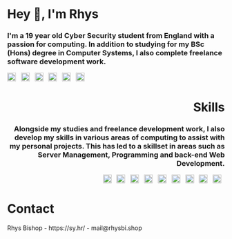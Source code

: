 <h1 align="left">Hey 👋, I'm Rhys</h1>
<h3 align="left">I'm a 19 year old Cyber Security student from England with a passion for computing. In addition to studying for my BSc (Hons) degree in Computer Systems, I also complete freelance software development work.</h3>
<p align="left">
  <a href="https://sy.hr/youtube"><img src="https://sy.hr/files/youtube.png" alt="YouTube" height="20"></a>&nbsp;&nbsp;
  <a href="https://sy.hr/spotify"><img src="https://sy.hr/files/spotify_f.png" alt="Spotify" height="20"></a>&nbsp;&nbsp;
  <a href="https://sy.hr/discord"><img src="https://sy.hr/files/discord.png" alt="Discord" height="20"></a>&nbsp;&nbsp;
  <a href="https://sy.hr/linkedin"><img src="https://sy.hr/files/linkedin_f.png" alt="LinkedIn" height="20"></a>&nbsp;&nbsp;
  <a href="https://sy.hr/steam"><img src="https://sy.hr/files/steam_f.png" alt="Steam" height="20"></a>&nbsp;&nbsp;
  <a href="mailto:mail@rhysbi.shop"><img src="https://sy.hr/files/envelope-solid_fo.png" alt="Email" height="20"></a>&nbsp;&nbsp;
</p>

<h1 align="right">Skills</h1>
<h3 align="right">Alongside my studies and freelance development work, I also develop my skills in various areas of computing to assist with my personal projects. This has led to a skillset in areas such as Server Management, Programming and back-end Web Development.</h3>
<p align="right">
  <img src="https://sy.hr/files/node-js_f.png" alt="NodeJS" height="20">&nbsp;&nbsp;
  <img src="https://sy.hr/files/docker_f.png" alt="Docker" height="20">&nbsp;&nbsp;
  <img src="https://sy.hr/files/css3-alt_f.png" alt="CSS3" height="20">&nbsp;&nbsp;
  <img src="https://sy.hr/files/java_f.png" alt="Java" height="20">&nbsp;&nbsp;
  <img src="https://sy.hr/files/html5_f.png" alt="HTML5" height="20">&nbsp;&nbsp;
  <img src="https://sy.hr/files/ubuntu_f.png" alt="Ubuntu" height="20">&nbsp;&nbsp;
  <img src="https://sy.hr/files/python_f.png" alt="Python" height="20">&nbsp;&nbsp;
  <img src="https://sy.hr/files/js_f.png" alt="JavaScript" height="20">&nbsp;&nbsp;
  <img src="https://sy.hr/files/unity_f.png" alt="Unity" height="20">&nbsp;&nbsp;
</p>

<h1 align="left">Contact</h1>
Rhys Bishop - https://sy.hr/ - mail@rhysbi.shop
